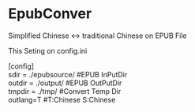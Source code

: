 # EpubConver
Simplified Chinese &lt;-> traditional Chinese on EPUB File

This Seting on config.ini

[config]<br>
sdir = ./epubsource/  #EPUB InPutDir<br>
outdir = ./output/    #EPUB OutPutDir<br>
tmpdir = ./tmp/       #Convert Temp Dir<br>
outlang=T             #T:Chinese   S:Chinese<br>


